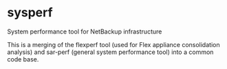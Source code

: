 # sysperf
System performance tool for NetBackup infrastructure

This is a merging of the flexperf tool (used for Flex appliance consolidation analysis) and sar-perf (general system performance tool) into a common code base.
